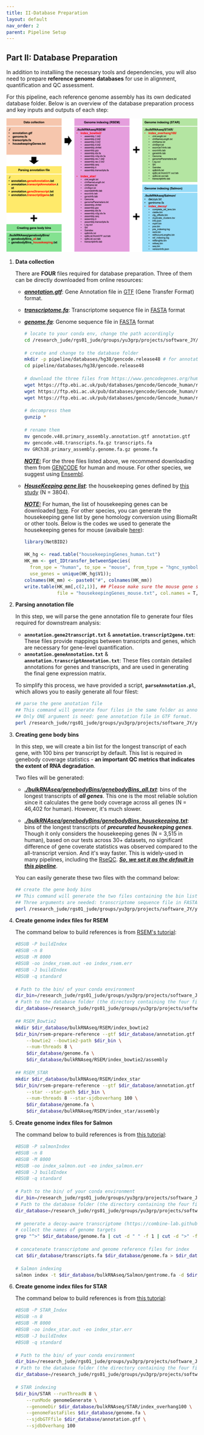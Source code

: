 ```yaml
---
title: II-Database Preparation
layout: default
nav_order: 2
parent: Pipeline Setup
---
```


## Part II: Database Preparation

In addition to installiing the necessary tools and dependencies, you will also need to prepare **reference genome databases** for use in alignment, quantification and QC assessment.

For this pipeline, each reference genome assembly has its own dedicated database folder. Below is an overview of the database preparation process and key inputs and outputs of each step:

![Picture](../figures/database_preparation.png)

1. **Data collection**

   There are **FOUR** files required for database preparation. Three of them can be directly downloaded from online resources:

   - **<u>*annotation.gtf*</u>**: Gene Annotation file in [GTF](https://biocorecrg.github.io/PhD_course_genomics_format_2021/gtf_format.html) (Gene Transfer Format) format. 

   - ***<u>transcriptome.fa</u>***: Transcriptome sequence file in [FASTA](https://www.ncbi.nlm.nih.gov/genbank/fastaformat/) format

   - ***<u>genome.fa</u>***: Genome sequence file in [FASTA](https://www.ncbi.nlm.nih.gov/genbank/fastaformat/) format

     ```bash
     # locate to your conda env, change the path accordingly
     cd /research_jude/rgs01_jude/groups/yu3grp/projects/software_JY/yu3grp/conda_env/bulkRNAseq_2025
     
     # create and change to the database folder
     mkdir -p pipeline/databases/hg38/gencode.release48 # for annotation release 48 for hg38
     cd pipeline/databases/hg38/gencode.release48
     
     # download the three files from https://www.gencodegenes.org/human/release_48.html
     wget https://ftp.ebi.ac.uk/pub/databases/gencode/Gencode_human/release_48/gencode.v48.primary_assembly.annotation.gtf.gz
     wget https://ftp.ebi.ac.uk/pub/databases/gencode/Gencode_human/release_48/gencode.v48.transcripts.fa.gz
     wget https://ftp.ebi.ac.uk/pub/databases/gencode/Gencode_human/release_48/GRCh38.primary_assembly.genome.fa.gz
     
     # decompress them
     gunzip *
     
     # rename them
     mv gencode.v48.primary_assembly.annotation.gtf annotation.gtf
     mv gencode.v48.transcripts.fa.gz transcripts.fa
     mv GRCh38.primary_assembly.genome.fa.gz genome.fa
     ```

     ***<u>NOTE:</u>*** For the three files listed above,  we recommend downloading them from [GENCODE](https://www.gencodegenes.org/) for human and mouse. For other species, we suggest using [Ensembl](https://useast.ensembl.org/info/data/ftp/index.html). 

   - ***<u>HouseKeeping gene list</u>***: the housekeeping genes defined by [this study](https://www.sciencedirect.com/science/article/pii/S0168952513000899?via%3Dihub) (N = 3804).

     ***<u>NOTE:</u>*** For human, the list of housekeeping genes can be downloaded [here](https://github.com/jyyulab/bulkRNAseq_quantification_pipeline/blob/main/databases/housekeepingGenes_human.txt). For other species, you can generate the housekeeping gene list by gene homology conversion using BiomaRt or other tools. Below is the codes we used to generate the housekeeping genes for mouse (avaibale [here](https://github.com/jyyulab/bulkRNAseq_quantification_pipeline/blob/main/databases/housekeepingGenes_mouse.txt)):

     ``` R
     library(NetBID2)
     
     HK_hg <- read.table("housekeepingGenes_human.txt")
     HK_mm <- get_IDtransfer_betweenSpecies(
       from_spe = "human", to_spe = "mouse", from_type = "hgnc_symbol", to_type = "mgi_symbol",
       use_genes = unique(HK_hg$V1));
     colnames(HK_mm) <- paste0("#", colnames(HK_mm))
     write.table(HK_mm[,c(2,1)], ## Please make sure the mouse gene symbols are in the FIRST column
                 file = "housekeepingGenes_mouse.txt", col.names = T, row.names = F, sep = "\t", quote = F)
     ```


2. **Parsing annotation file**

   In this step, we will parse the gene annotation file to generate four files required for downstream analysis:

   - **`annotation.gene2transcript.txt`** & **`annotation.transcript2gene.txt`**: These files provide mappings between transcripts and genes, which are necessary for gene-level quantification.
   - **`annotation.geneAnnotation.txt`** & **`annotation.transcriptAnnotation.txt`**: These files contain detailed annotations for genes and transcripts, and are used in generating the final gene expression matrix.

   To simplify this process, we have provided a script, **`parseAnnotation.pl`**, which allows you to easily generate all four filest:

   ``` bash
   ## parse the gene anotation file
   ## This command will generate four files in the same folder as annotation.gtf.
   ## Only ONE argument is need: gene annotation file in GTF format.
   perl /research_jude/rgs01_jude/groups/yu3grp/projects/software_JY/yu3grp/conda_env/bulkRNAseq_2025/pipeline/scripts/setup/parseAnnotation.pl annotation.gtf
   ```

3. **Creating gene body bins**

   In this step, we will create a bin list for the longest transcript of each gene, with 100 bins per transcript by default. This list is required in genebody coverage statistics - **an important QC metrics that indicates the extent of RNA degradation**.

   

   Two files will be generated:

   - ***<u>./bulkRNAseq/genebodyBins/genebodyBins_all.txt</u>***: bins of the longest transcripts of ***all genes***. This one is the most reliable solution since it calculates the gene body coverage across all genes (N = 46,402 for human). However, it's much slower.

   - ***<u>./bulkRNAseq/genebodyBins/genebodyBins_housekeeping.txt</u>***: bins of the longest transcripts of ***precurated housekeeping genes***. Though it only considers the housekeeping genes (N = 3,515 in human), based on our tests across 30+ datasets, no significant difference of gene coverate statistics was observed compared to the all-transcript version. And it's way faster. This is widely-used in many pipelines, including the [RseQC](https://rseqc.sourceforge.net/#genebody-coverage-py). ***<u>So, we set it as the default in this pipeline</u>***.

   You can easily generate these two files with the command below:

   ``` bash
   ## create the gene body bins
   ## This command will generate the two files containing the bin list of the longest transcript of all genes and housekeeping genes.
   ## Three arguments are needed: transcriptome sequence file in FASTA format, a txt file containiing housekeeping genes in the first column, and a directory to save the output files.
   perl /research_jude/rgs01_jude/groups/yu3grp/projects/software_JY/yu3grp/conda_env/bulkRNAseq_2025/pipeline/scripts/setup/createBins.pl transcripts.fa housekeepingGenes_human.txt ./bulkRNAseq/genebodyBins
   ```

4. **Create genome index files for RSEM**

   The command below to build references is from [RSEM's tutorial](https://github.com/bli25/RSEM_tutorial?tab=readme-ov-file#-build-references):

   ``` bash
   #BSUB -P buildIndex
   #BSUB -n 8
   #BSUB -M 8000
   #BSUB -oo index_rsem.out -eo index_rsem.err
   #BSUB -J buildIndex
   #BSUB -q standard
   
   # Path to the bin/ of your conda environment
   dir_bin=/research_jude/rgs01_jude/groups/yu3grp/projects/software_JY/yu3grp/conda_env/bulkRNAseq_2025/bin 
   # Path to the database folder (the directory containing the four files collected in step #1)
   dir_database=/research_jude/rgs01_jude/groups/yu3grp/projects/software_JY/yu3grp/conda_env/bulkRNAseq_2025/pipeline/databases/hg38/gencode.release48
   
   ## RSEM_Bowtie2
   mkdir $dir_database/bulkRNAseq/RSEM/index_bowtie2
   $dir_bin/rsem-prepare-reference --gtf $dir_database/annotation.gtf \
       --bowtie2 --bowtie2-path $dir_bin \
       --num-threads 8 \
       $dir_database/genome.fa \
       $dir_database/bulkRNAseq/RSEM/index_bowtie2/assembly
   
   ## RSEM_STAR
   mkdir $dir_database/bulkRNAseq/RSEM/index_star
   $dir_bin/rsem-prepare-reference --gtf $dir_database/annotation.gtf \
       --star --star-path $dir_bin \
       --num-threads 8 --star-sjdboverhang 100 \
       $dir_database/genome.fa \
       $dir_database/bulkRNAseq/RSEM/index_star/assembly
   ```

5. **Create genome index files for Salmon**

   The command below to build references is from [this tutorial](https://combine-lab.github.io/alevin-tutorial/2019/selective-alignment/):

   ``` bash
   #BSUB -P salmonIndex
   #BSUB -n 8
   #BSUB -M 8000
   #BSUB -oo index_salmon.out -eo index_salmon.err
   #BSUB -J buildIndex
   #BSUB -q standard
   
   # Path to the bin/ of your conda environment
   dir_bin=/research_jude/rgs01_jude/groups/yu3grp/projects/software_JY/yu3grp/conda_env/bulkRNAseq_2025/bin 
   # Path to the database folder (the directory containing the four files collected in step #1)
   dir_database=/research_jude/rgs01_jude/groups/yu3grp/projects/software_JY/yu3grp/conda_env/bulkRNAseq_2025/pipeline/databases/hg38/gencode.release48
   
   ## generate a decoy-aware transcriptome (https://combine-lab.github.io/alevin-tutorial/2019/selective-alignment/)
   # collect the names of genome targets
   grep "^>" $dir_database/genome.fa | cut -d " " -f 1 | cut -d ">" -f 2 > $dir_database/bulkRNAseq/Salmon/decoys.txt
   
   # concatenate transcriptome and genome reference files for index
   cat $dir_database/transcripts.fa $dir_database/genome.fa > $dir_database/bulkRNAseq/Salmon/gentrome.fa
   
   # Salmon indexing
   salmon index -t $dir_database/bulkRNAseq/Salmon/gentrome.fa -d $dir_database/bulkRNAseq/Salmon/decoys.txt -p 8 -i index_decoy --gencode -k 31
   ```

6. **Create genome index files for STAR**

   The command below to build references is from [this tutorial](https://physiology.med.cornell.edu/faculty/skrabanek/lab/angsd/lecture_notes/STARmanual.pdf#page=5.42):

   ``` bash
   #BSUB -P STAR_Index
   #BSUB -n 8
   #BSUB -M 8000
   #BSUB -oo index_star.out -eo index_star.err
   #BSUB -J buildIndex
   #BSUB -q standard
   
   # Path to the bin/ of your conda environment
   dir_bin=/research_jude/rgs01_jude/groups/yu3grp/projects/software_JY/yu3grp/conda_env/bulkRNAseq_2025/bin 
   # Path to the database folder (the directory containing the four files collected in step #1)
   dir_database=/research_jude/rgs01_jude/groups/yu3grp/projects/software_JY/yu3grp/conda_env/bulkRNAseq_2025/pipeline/databases/hg38/gencode.release48
   
   # STAR indexing
   $dir_bin/STAR --runThreadN 8 \
       --runMode genomeGenerate \
       --genomeDir $dir_database/bulkRNAseq/STAR/index_overhang100 \
       --genomeFastaFiles $dir_database/genome.fa \
       --sjdbGTFfile $dir_database/annotation.gtf \
       --sjdbOverhang 100
   ```

   
